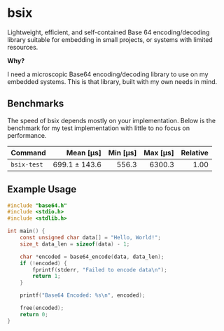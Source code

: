 # bsix

Lightweight, efficient, and self-contained Base 64 encoding/decoding library
suitable for embedding in small projects, or systems with limited resources.

**Why?**

I need a microscopic Base64 encoding/decoding library to use on my embedded
systems. This is that library, built with my own needs in mind.

## Benchmarks

The speed of bsix depends mostly on your implementation. Below is the benchmark
for my test implementation with little to no focus on performance.

| Command     |     Mean [µs] | Min [µs] | Max [µs] | Relative |
| :---------- | ------------: | -------: | -------: | -------: |
| `bsix-test` | 699.1 ± 143.6 |    556.3 |   6300.3 |     1.00 |

## Example Usage

```c
#include "base64.h"
#include <stdio.h>
#include <stdlib.h>

int main() {
    const unsigned char data[] = "Hello, World!";
    size_t data_len = sizeof(data) - 1;

    char *encoded = base64_encode(data, data_len);
    if (!encoded) {
        fprintf(stderr, "Failed to encode data\n");
        return 1;
    }

    printf("Base64 Encoded: %s\n", encoded);

    free(encoded);
    return 0;
}
```
